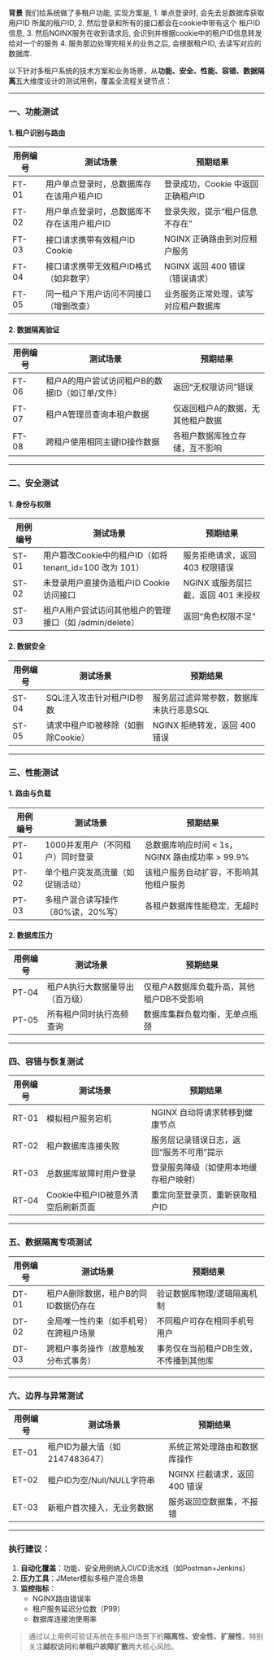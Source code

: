 **背景**
我们给系统做了多租户功能, 实现方案是,  1. 单点登录时, 会先去总数据库获取用户ID 所属的租户ID, 2. 然后登录和所有的接口都会在cookie中带有这个 租户ID信息,  3. 然后NGINX服务在收到请求后, 会识别并根据cookie中的租户ID信息转发给对一个的服务 4. 服务那边处理完相关的业务之后, 会根据租户ID, 去读写对应的数据库.



以下针对多租户系统的技术方案和业务场景，从**功能、安全、性能、容错、数据隔离**五大维度设计的测试用例，覆盖全流程关键节点：

---

### **一、功能测试**  
#### **1. 租户识别与路由**  
| 用例编号 | 测试场景                                   | 预期结果                             |
| -------- | ------------------------------------------ | ------------------------------------ |
| FT-01    | 用户单点登录时，总数据库存在该用户租户ID   | 登录成功，Cookie 中返回正确租户ID    |
| FT-02    | 用户单点登录时，总数据库不存在该用户租户ID | 登录失败，提示“租户信息不存在”       |
| FT-03    | 接口请求携带有效租户ID Cookie              | NGINX 正确路由到对应租户服务         |
| FT-04    | 接口请求携带无效租户ID格式（如非数字）     | NGINX 返回 400 错误（错误请求）      |
| FT-05    | 同一租户下用户访问不同接口（增删改查）     | 业务服务正常处理，读写对应租户数据库 |

#### **2. 数据隔离验证**  
| 用例编号 | 测试场景                                        | 预期结果                          |
| -------- | ----------------------------------------------- | --------------------------------- |
| FT-06    | 租户A的用户尝试访问租户B的数据ID（如订单/文件） | 返回“无权限访问”错误              |
| FT-07    | 租户A管理员查询本租户数据                       | 仅返回租户A的数据，无其他租户数据 |
| FT-08    | 跨租户使用相同主键ID操作数据                    | 各租户数据库独立存储，互不影响    |

---

### **二、安全测试**  
#### **1. 身份与权限**  
| 用例编号 | 测试场景                                                | 预期结果                            |
| -------- | ------------------------------------------------------- | ----------------------------------- |
| ST-01    | 用户篡改Cookie中的租户ID（如将 tenant_id=100 改为 101） | 服务拒绝请求，返回 403 权限错误     |
| ST-02    | 未登录用户直接伪造租户ID Cookie访问接口                 | NGINX 或服务层拦截，返回 401 未授权 |
| ST-03    | 租户A用户尝试访问其他租户的管理接口（如 /admin/delete） | 返回“角色权限不足”                  |

#### **2. 数据安全**  
| 用例编号 | 测试场景                           | 预期结果                                |
| -------- | ---------------------------------- | --------------------------------------- |
| ST-04    | SQL注入攻击针对租户ID参数          | 服务层过滤异常参数，数据库未执行恶意SQL |
| ST-05    | 请求中租户ID被移除（如删除Cookie） | NGINX 拒绝转发，返回 400 错误           |

---

### **三、性能测试**  
#### **1. 路由与负载**  
| 用例编号 | 测试场景                           | 预期结果                                        |
| -------- | ---------------------------------- | ----------------------------------------------- |
| PT-01    | 1000并发用户（不同租户）同时登录   | 总数据库响应时间 < 1s，NGINX 路由成功率 > 99.9% |
| PT-02    | 单个租户突发高流量（如促销活动）   | 该租户服务自动扩容，不影响其他租户服务          |
| PT-03    | 多租户混合读写操作（80%读，20%写） | 各租户数据库性能稳定，无超时                    |

#### **2. 数据库压力**  
| 用例编号 | 测试场景                        | 预期结果                                  |
| -------- | ------------------------------- | ----------------------------------------- |
| PT-04    | 租户A执行大数据量导出（百万级） | 仅租户A数据库负载升高，其他租户DB不受影响 |
| PT-05    | 所有租户同时执行高频查询        | 数据库集群负载均衡，无单点瓶颈            |

---

### **四、容错与恢复测试**  
| 用例编号 | 测试场景                           | 预期结果                                 |
| -------- | ---------------------------------- | ---------------------------------------- |
| RT-01    | 模拟租户服务宕机                   | NGINX 自动将请求转移到健康节点           |
| RT-02    | 租户数据库连接失败                 | 服务层记录错误日志，返回“服务不可用”提示 |
| RT-03    | 总数据库故障时用户登录             | 登录服务降级（如使用本地缓存租户映射）   |
| RT-04    | Cookie中租户ID被意外清空后刷新页面 | 重定向至登录页，重新获取租户ID           |

---

### **五、数据隔离专项测试**  
| 用例编号 | 测试场景                               | 预期结果                               |
| -------- | -------------------------------------- | -------------------------------------- |
| DT-01    | 租户A删除数据，租户B的同ID数据仍存在   | 验证数据库物理/逻辑隔离机制            |
| DT-02    | 全局唯一性约束（如手机号）在跨租户场景 | 不同租户可存在相同手机号用户           |
| DT-03    | 跨租户事务操作（故意触发分布式事务）   | 事务仅在当前租户DB生效，不传播到其他库 |

---

### **六、边界与异常测试**  
| 用例编号 | 测试场景                        | 预期结果                      |
| -------- | ------------------------------- | ----------------------------- |
| ET-01    | 租户ID为最大值（如 2147483647） | 系统正常处理路由和数据库操作  |
| ET-02    | 租户ID为空/Null/NULL字符串      | NGINX 拦截请求，返回 400 错误 |
| ET-03    | 新租户首次接入，无业务数据      | 服务返回空数据集，不报错      |

---

### **执行建议：**
1. **自动化覆盖**：功能、安全用例纳入CI/CD流水线（如Postman+Jenkins）
2. **压力工具**：JMeter模拟多租户混合场景
3. **监控指标**：  
   - NGINX路由错误率  
   - 租户服务延迟分位数（P99）  
   - 数据库连接池使用率

> 通过以上用例可验证系统在多租户场景下的**隔离性、安全性、扩展性**，特别关注**越权访问**和**单租户故障扩散**两大核心风险。
